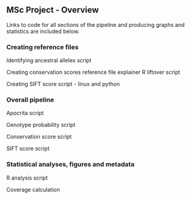 ## MSc Project - Overview

Links to code for all sections of the pipeline and producing graphs and statistics are included below.

### Creating reference files
Identifying ancestral alleles script

Creating conservation scores reference file explainer
R liftover script

Creating SIFT score script - linux and python


### Overall pipeline
Apocrita script

Genotype probability script 

Conservation score script

SIFT score script

### Statistical analyses, figures and metadata

R analysis script

Coverage calculation
